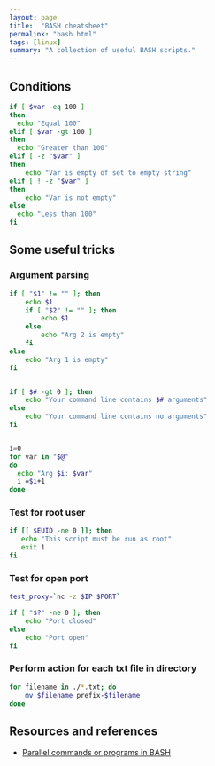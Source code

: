 ```yaml
---
layout: page
title:  "BASH cheatsheet"
permalink: "bash.html"
tags: [linux]
summary: "A collection of useful BASH scripts."
---
```


## Conditions
```bash
if [ $var -eq 100 ]
then
  echo "Equal 100"
elif [ $var -gt 100 ]
then
  echo "Greater than 100"
elif [ -z "$var" ]
then
    echo "Var is empty of set to empty string"
elif [ ! -z "$var" ]
then
    echo "Var is not empty"
else
  echo "Less than 100"
fi
```

## Some useful tricks
### Argument parsing
```bash
if [ "$1" != "" ]; then
    echo $1
    if [ "$2" != "" ]; then
        echo $1
    else
        echo "Arg 2 is empty"
    fi
else
    echo "Arg 1 is empty"
fi


if [ $# -gt 0 ]; then
    echo "Your command line contains $# arguments"
else
    echo "Your command line contains no arguments"
fi


i=0
for var in "$@"
do
  echo "Arg $i: $var"
  i =$i+1
done
```

### Test for root user
```bash
if [[ $EUID -ne 0 ]]; then
   echo "This script must be run as root"
   exit 1
fi
```

### Test for open port
```bash
test_proxy=`nc -z $IP $PORT`

if [ "$?" -ne 0 ]; then
    echo "Port closed"
else
    echo "Port open"
fi
```

### Perform action for each txt file in directory
```bash
for filename in ./*.txt; do
    mv $filename prefix-$filename
done
```


## Resources and references
* [Parallel commands or programs in BASH](https://www.cyberciti.biz/faq/how-to-run-command-or-code-in-parallel-in-bash-shell-under-linux-or-unix/)
